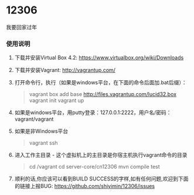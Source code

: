 ﻿12306
=====

我要回家过年

### 使用说明
1. 下载并安装Virtual Box 4.2: https://www.virtualbox.org/wiki/Downloads
2. 下载并安装Vagrant: http://vagrantup.com/
3. 打开命令行，执行（如果是windows平台，在下面的命令后面加.bat后缀）：

    > vagrant box add base http://files.vagrantup.com/lucid32.box
    > vagrant init
    > vagrant up

4. 如果是windows平台，用putty登录：127.0.0.1:2222，用户名/密码：vagrant/vagrant
5. 如果是非Windows平台

    > vagrant ssh

6. 进入工作主目录 - 这个虚拟机上的主目录是你宿主机执行vagrant命令的目录

    > cd /vagrant
    > cd server-core/cn12306
    > mvn compile test

7. 顺利的话,你应该可以看到BUILD SUCCESS的字样,如有任何问题,欢迎到下面的链接上报BUG:
   https://github.com/shiyimin/12306/issues